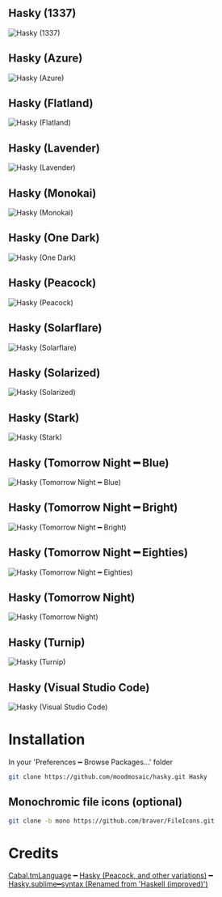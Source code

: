 ## Hasky (1337)
![Hasky (1337)](Hasky%20(1337).png)

## Hasky (Azure)
![Hasky (Azure)](Hasky%20(Azure).png)

## Hasky (Flatland)
![Hasky (Flatland)](Hasky%20(Flatland).png)

## Hasky (Lavender)
![Hasky (Lavender)](Hasky%20(Lavender).png)

## Hasky (Monokai)
![Hasky (Monokai)](Hasky%20(Monokai).png)

## Hasky (One Dark)
![Hasky (One Dark)](Hasky%20(One%20Dark).png)

## Hasky (Peacock)
![Hasky (Peacock)](Hasky%20(Peacock).png)

## Hasky (Solarflare)
![Hasky (Solarflare)](Hasky%20(Solarflare).png)

## Hasky (Solarized)
![Hasky (Solarized)](Hasky%20(Solarized).png)

## Hasky (Stark)
![Hasky (Stark)](Hasky%20(Stark).png)

## Hasky (Tomorrow Night ━ Blue)
![Hasky (Tomorrow Night ━ Blue)](Hasky%20(Tomorrow%20Night%20-%20Blue).png)

## Hasky (Tomorrow Night ━ Bright)
![Hasky (Tomorrow Night ━ Bright)](Hasky%20(Tomorrow%20Night%20-%20Bright).png)

## Hasky (Tomorrow Night ━ Eighties)
![Hasky (Tomorrow Night ━ Eighties)](Hasky%20(Tomorrow%20Night%20-%20Eighties).png)

## Hasky (Tomorrow Night)
![Hasky (Tomorrow Night)](Hasky%20(Tomorrow%20Night).png)

## Hasky (Turnip)
![Hasky (Turnip)](Hasky%20(Turnip).png)

## Hasky (Visual Studio Code)
![Hasky (Visual Studio Code)](Hasky%20(Visual%20Studio%20Code).png)

# Installation

In your 'Preferences ━ Browse Packages...' folder

```bash
git clone https://github.com/moodmosaic/hasky.git Hasky
```

## Monochromic file icons (optional)

```bash
git clone -b mono https://github.com/braver/FileIcons.git
```

# Credits

[Cabal.tmLanguage](https://github.com/SublimeHaskell/SublimeHaskell/blob/32bf27852d3bd843a2d7584dd1efba7e56ba02d1/Syntaxes/Cabal.tmLanguage) ━
[Hasky (Peacock, and other variations)](https://github.com/SublimeHaskell/SublimeHaskell/blob/1859c8f597d5f1f90c712f2381d01dedf24324eb/Themes/Hasky%20(Dark).tmTheme) ━
[Hasky.sublime━syntax (Renamed from 'Haskell (improved)')](https://github.com/SublimeHaskell/SublimeHaskell/blob/9d0ec10e9c9380570b8b1308bcb4c7e38cc5b092/Syntaxes/Haskell-SublimeHaskell.sublime-syntax)
